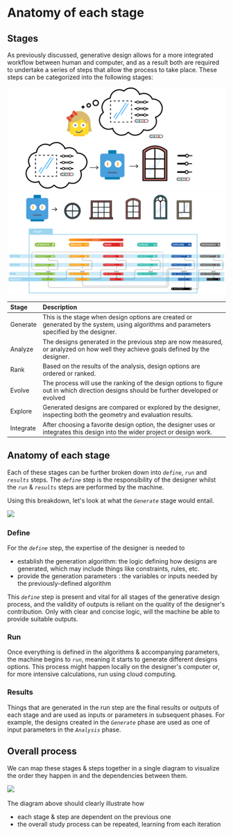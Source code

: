 # Anatomy of each stage

## Stages

As previously discussed, generative design allows for a more integrated workflow between human and computer, and as a result both are required to undertake a series of steps that allow the process to take place. These steps can be categorized into the following stages:

![](../../../.gitbook/assets/anatomy1.png) ![](../../../.gitbook/assets/anatomy2%20%281%29.png) ![](../../../.gitbook/assets/anatomy3%20%281%29.png) ![](../../../.gitbook/assets/anatomy4%20%285%29.png)

| Stage | Description |
| :--- | :--- |
| Generate | This is the stage when design options are created or generated by the system, using algorithms and parameters specified by the designer. |
| Analyze | The designs generated in the previous step are now measured, or analyzed on how well they achieve goals defined by the designer. |
| Rank | Based on the results of the analysis, design options are ordered or ranked. |
| Evolve | The process will use the ranking of the design options to figure out in which direction designs should be further developed or evolved |
| Explore | Generated designs are compared or explored by the designer, inspecting both the geometry and evaluation results. |
| Integrate | After choosing a favorite design option, the designer uses or integrates this design into the wider project or design work. |

## Anatomy of each stage

Each of these stages can be further broken down into _`define`_, _`run`_ and _`results`_ steps. The _`define`_ step is the responsibility of the designer whilst the _`run`_ & _`results`_ steps are performed by the machine.

Using this breakdown, let's look at what the _`Generate`_ stage would entail.

![](https://github.com/martinstacey/RefineryPrimer/tree/229f2bc92533691aa7eea81cb59cf290fd7a0b19/01-introduction/01-02_generative-design/.gitbook/assets/generative-design-generate-step.jpg)

### Define

For the _`define`_ step, the expertise of the designer is needed to

* establish the generation algorithm: the logic defining how designs are generated, which may include things like constraints, rules, etc.
* provide the generation parameters : the variables or inputs needed by the previously-defined algorithm

This _`define`_ step is present and vital for all stages of the generative design process, and the validity of outputs is reliant on the quality of the designer's contribution. Only with clear and concise logic, will the machine be able to provide suitable outputs.

### Run

Once everything is defined in the algorithms & accompanying parameters, the machine begins to _`run`_, meaning it starts to generate different designs options. This process might happen locally on the designer's computer or, for more intensive calculations, run using cloud computing.

### Results

Things that are generated in the run step are the final results or outputs of each stage and are used as inputs or parameters in subsequent phases. For example, the designs created in the _`Generate`_ phase are used as one of input parameters in the _`Analysis`_ phase.

## Overall process

We can map these stages & steps together in a single diagram to visualize the order they happen in and the dependencies between them.

![](https://github.com/martinstacey/RefineryPrimer/tree/229f2bc92533691aa7eea81cb59cf290fd7a0b19/01-introduction/01-02_generative-design/.gitbook/assets/generative-design-overall-process.png)

The diagram above should clearly illustrate how

* each stage & step are dependent on the previous one
* the overall study process can be repeated, learning from each iteration


